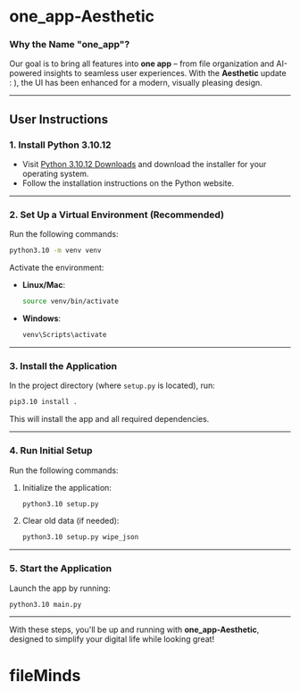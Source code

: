 # **one_app-Aesthetic**

### **Why the Name "one_app"?**
Our goal is to bring all features into **one app** – from file organization and AI-powered insights to seamless user experiences. 
With the **Aesthetic** update : ), the UI has been enhanced for a modern, visually pleasing design.

---

## **User Instructions**

### 1. **Install Python 3.10.12**
- Visit [Python 3.10.12 Downloads](https://www.python.org/downloads/release/python-31012/) and download the installer for your operating system.
- Follow the installation instructions on the Python website.

---

### 2. **Set Up a Virtual Environment (Recommended)**
Run the following commands:

```bash
python3.10 -m venv venv
```

Activate the environment:
- **Linux/Mac**: 
  ```bash
  source venv/bin/activate
  ```
- **Windows**: 
  ```bash
  venv\Scripts\activate
  ```

---

### 3. **Install the Application**
In the project directory (where `setup.py` is located), run:

```bash
pip3.10 install .
```

This will install the app and all required dependencies.

---

### 4. **Run Initial Setup**
Run the following commands:
1. Initialize the application:
   ```bash
   python3.10 setup.py
   ```
2. Clear old data (if needed):
   ```bash
   python3.10 setup.py wipe_json
   ```

---

### 5. **Start the Application**
Launch the app by running:

```bash
python3.10 main.py
```

---

With these steps, you'll be up and running with **one_app-Aesthetic**, designed to simplify your digital life while looking great!
# fileMinds

